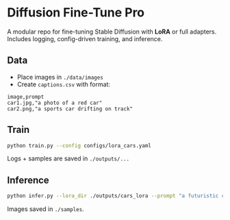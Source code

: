 # Diffusion Fine-Tune Pro

A modular repo for fine-tuning Stable Diffusion with **LoRA** or full adapters. Includes logging, config-driven training, and inference.


## Data
- Place images in `./data/images`
- Create `captions.csv` with format:
```
image,prompt
car1.jpg,"a photo of a red car"
car2.png,"a sports car drifting on track"
```

## Train
```bash
python train.py --config configs/lora_cars.yaml
```

Logs + samples are saved in `./outputs/...`

## Inference
```bash
python infer.py --lora_dir ./outputs/cars_lora --prompt "a futuristic concept car at night" --n 4
```

Images saved in `./samples`.

